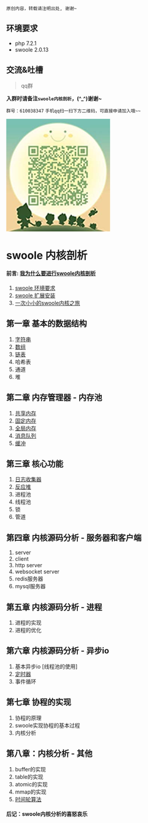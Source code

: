 ```
原创内容，转载请注明出处, 谢谢~
```

## 环境要求

* php 7.2.1
* swoole 2.0.13


## 交流&吐槽

> qq群

**入群时请备注`swoole内核剖析`，(^_^)谢谢~**

`群号：610038347`  `手机qq扫一扫下方二维码，可直接申请加入哦~~`  

![qq群](./img/00/qq_group.jpg)


# swoole 内核剖析

#### 前言: [我为什么要进行swoole内核剖析](./00/00.why_write_it.md)

1. [swoole 环境要求](./00/01.environment.md)
2. [swoole 扩展安装](./00/02.install.md)
3. [一次小小的swoole内核之旅](./00/03.one_swoole_travel.md)

## 第一章 基本的数据结构

1. [字符串](./01/01.string.md)
2. [数组](./01/02.array.md)
3. [链表](./01/03.list.md)
4. 哈希表
5. 通道
6. 堆

## 第二章 内存管理器 - 内存池

1. [共享内存](./02/01.share_memory.md)
2. [固定内存](./02/02.fix_memory.md)
3. [全局内存](./02/03.global_memory.md)
4. [消息队列](./02/04.message_queue.md)
5. [缓冲](./02/05.buffer.md)

## 第三章 核心功能

1. [日志收集器](./03/01.log_collecter.md)
2. [反应堆](./03/02.reactor.md)
3. 进程池
4. 线程池
5. 锁
6. 管道

## 第四章 内核源码分析 - 服务器和客户端

1. server
2. client
3. http server
4. websocket server
5. redis服务器
6. mysql服务器

## 第五章 内核源码分析 - 进程

1. 进程的实现
2. 进程的优化

## 第六章 内核源码分析 - 异步io

1. 基本异步io [线程池的使用]
2. [定时器](./06/02.timer.md)
3. 事件循环

## 第七章 协程的实现
1. 协程的原理
2. swoole实现协程的基本过程
3. 内核分析

## 第八章：内核分析 - 其他
1. buffer的实现
2. table的实现
3. atomic的实现
4. mmap的实现
5. [时间轮算法](./08/05.time_wheel.md)

#### 后记：swoole内核分析的喜怒哀乐
